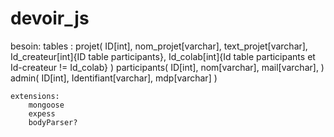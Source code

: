 # devoir_js



besoin:
    tables : 
        projet(
                ID[int],
                nom_projet[varchar],
                text_projet[varchar],
                Id_createur[int]{ID table participants},
                Id_colab[int]{Id table participants et Id-createur != Id_colab}
                )
        participants(
                    ID[int],
                    nom[varchar],
                    mail[varchar],
                    )
        admin(
                    ID[int],
                    Identifiant[varchar],
                    mdp[varchar]
        )




    extensions:
        mongoose
        expess
        bodyParser?
        
